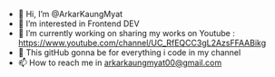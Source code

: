 - 👋 Hi, I’m @ArkarKaungMyat
- 👀 I’m interested in Frontend DEV
- 🌱 I’m currently working on sharing my works on Youtube : https://www.youtube.com/channel/UC_RfEQCC3gL2AzsFFAABikg
- 💞️ This gitHub gonna be for everything i code in my channel
- 📫 How to reach me in arkarkaungmyat00@gmail.com


